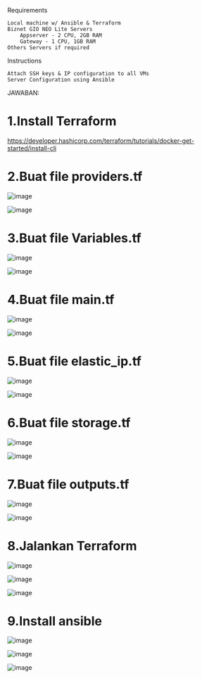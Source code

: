 Requirements

    Local machine w/ Ansible & Terraform
    Biznet GIO NEO Lite Servers
        Appserver - 2 CPU, 2GB RAM
        Gateway - 1 CPU, 1GB RAM
    Others Servers if required

Instructions

    Attach SSH keys & IP configuration to all VMs
    Server Configuration using Ansible

JAWABAN:

# 1.Install Terraform

https://developer.hashicorp.com/terraform/tutorials/docker-get-started/install-cli

# 2.Buat file providers.tf

![image](https://github.com/user-attachments/assets/5d163039-1ddd-4150-b7f3-45ea826bdb94)

![image](https://github.com/user-attachments/assets/f9024b3e-e8a0-43ca-bc56-9eddf81e0625)

# 3.Buat file Variables.tf

![image](https://github.com/user-attachments/assets/aa46dcaf-a871-42fd-ac05-5783350abb57)

![image](https://github.com/user-attachments/assets/6a436921-9f3f-4de7-adea-a8f7bf981815)

# 4.Buat file main.tf

![image](https://github.com/user-attachments/assets/69e74553-33b0-4060-bcbd-c58f49216faa)

![image](https://github.com/user-attachments/assets/cfa8de86-04cb-4be3-b702-d057905ab820)

# 5.Buat file elastic_ip.tf

![image](https://github.com/user-attachments/assets/5cc5f406-f237-4bb1-8246-7a583c0ca3ee)

![image](https://github.com/user-attachments/assets/2114f908-0f47-40fc-b2f2-124dee97fa04)

# 6.Buat file storage.tf

![image](https://github.com/user-attachments/assets/1fb2a4b0-0a61-423f-87be-b167a167b72c)

![image](https://github.com/user-attachments/assets/5c35f78d-a379-4f46-a233-7d35213764f1)

# 7.Buat file outputs.tf

![image](https://github.com/user-attachments/assets/853867d6-66f7-492a-8f2c-862380e1fda0)

![image](https://github.com/user-attachments/assets/92d11e7b-0ca9-44ad-ba41-5e0070ec2821)

# 8.Jalankan Terraform

![image](https://github.com/user-attachments/assets/02535209-2514-40ae-bf53-75e5c1113f05)

![image](https://github.com/user-attachments/assets/35b12182-0eac-43fb-bc7e-c9ea9e3a06e8)

![image](https://github.com/user-attachments/assets/5ada3db9-3838-42d1-a426-a9d8f6023dc2)

# 9.Install ansible

![image](https://github.com/user-attachments/assets/c8eb8942-6712-4b1b-a471-d8c31f0c4334)

![image](https://github.com/user-attachments/assets/63447f07-4034-429f-840c-d3ac2c9472ff)

![image](https://github.com/user-attachments/assets/7c8658f0-4700-4d47-a0a2-65cdc9b61a01)
